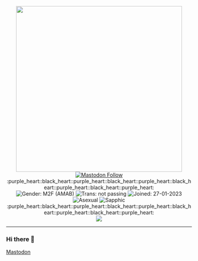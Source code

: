 <div id="header" align="center">
  <img src="https://v1ckie.github.io/imgs/name.gif" width="450"/>
</div>

<div id="badges" align="center">
  <a href="https://geekdom.social/@v1ckie">
  <img alt="Mastodon Follow" src="https://img.shields.io/mastodon/follow/109763103716352946?domain=https%3A%2F%2Fgeekdom.social&style=for-the-badge">
  </a>
</div>
<div id="banner1" align="center">
  :purple_heart::black_heart::purple_heart::black_heart::purple_heart::black_heart::purple_heart::black_heart::purple_heart:
</div>

<div id="badges2" align="center">
  <img alt="Gender: M2F (AMAB)" src="https://img.shields.io/badge/Gender-M2F%20(AMAB)-ff69b4?style=for-the-badge">
  <img alt="Trans: not passing" src="https://img.shields.io/badge/Trans-not%20passing-red?style=for-the-badge">
  <img alt="Joined: 27-01-2023" src="https://img.shields.io/badge/Joined-27--01--2023-success?style=for-the-badge">
  <img alt="Asexual" src="https://img.shields.io/badge/-Asexual-lightgrey?style=for-the-badge">
  <img alt="Sapphic" src="https://img.shields.io/badge/-Sapphic-ff69b4?style=for-the-badge">
</div>
<div id="badges3" align="center">
  <img src="https://komarev.com/ghpvc/?username=v1ckie&style=flat-square&color=blue" alt=""/>
</div>
<div id="banner2" align="center">
  :purple_heart::black_heart::purple_heart::black_heart::purple_heart::black_heart::purple_heart::black_heart::purple_heart:
</div>

<div id="langs" align="center">
  <a href="https://github.com/anuraghazra/github-readme-stats">
    <img align="center" src="https://github-readme-stats.vercel.app/api/top-langs/?username=v1ckie&layout=compact&theme=radical" />
  </a>
</div>

-----

### Hi there 👋

<!--
**v1ckie/v1ckie** is a ✨ _special_ ✨ repository because its `README.md` (this file) appears on your GitHub profile.

Here are some ideas to get you started:

- 🔭 I’m currently working on ...
- 🌱 I’m currently learning ...
- 👯 I’m looking to collaborate on ...
- 🤔 I’m looking for help with ...
- 💬 Ask me about ...
- 📫 How to reach me: ...
- 😄 Pronouns: ...
- ⚡ Fun fact: ...
-->
<a rel="me" href="https://geekdom.social/@v1ckie">Mastodon</a>
